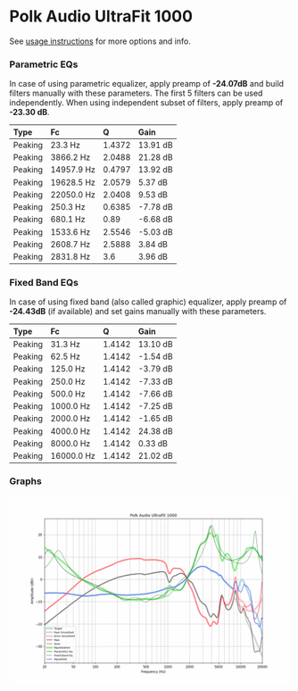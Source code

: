 # Polk Audio UltraFit 1000
See [usage instructions](https://github.com/jaakkopasanen/AutoEq#usage) for more options and info.

### Parametric EQs
In case of using parametric equalizer, apply preamp of **-24.07dB** and build filters manually
with these parameters. The first 5 filters can be used independently.
When using independent subset of filters, apply preamp of **-23.30 dB**.

| Type    | Fc         |      Q | Gain     |
|:--------|:-----------|:-------|:---------|
| Peaking | 23.3 Hz    | 1.4372 | 13.91 dB |
| Peaking | 3866.2 Hz  | 2.0488 | 21.28 dB |
| Peaking | 14957.9 Hz | 0.4797 | 13.92 dB |
| Peaking | 19628.5 Hz | 2.0579 | 5.37 dB  |
| Peaking | 22050.0 Hz | 2.0408 | 9.53 dB  |
| Peaking | 250.3 Hz   | 0.6385 | -7.78 dB |
| Peaking | 680.1 Hz   | 0.89   | -6.68 dB |
| Peaking | 1533.6 Hz  | 2.5546 | -5.03 dB |
| Peaking | 2608.7 Hz  | 2.5888 | 3.84 dB  |
| Peaking | 2831.8 Hz  | 3.6    | 3.96 dB  |

### Fixed Band EQs
In case of using fixed band (also called graphic) equalizer, apply preamp of **-24.43dB**
(if available) and set gains manually with these parameters.

| Type    | Fc         |      Q | Gain     |
|:--------|:-----------|:-------|:---------|
| Peaking | 31.3 Hz    | 1.4142 | 13.10 dB |
| Peaking | 62.5 Hz    | 1.4142 | -1.54 dB |
| Peaking | 125.0 Hz   | 1.4142 | -3.79 dB |
| Peaking | 250.0 Hz   | 1.4142 | -7.33 dB |
| Peaking | 500.0 Hz   | 1.4142 | -7.66 dB |
| Peaking | 1000.0 Hz  | 1.4142 | -7.25 dB |
| Peaking | 2000.0 Hz  | 1.4142 | -1.65 dB |
| Peaking | 4000.0 Hz  | 1.4142 | 24.38 dB |
| Peaking | 8000.0 Hz  | 1.4142 | 0.33 dB  |
| Peaking | 16000.0 Hz | 1.4142 | 21.02 dB |

### Graphs
![](./Polk%20Audio%20UltraFit%201000.png)